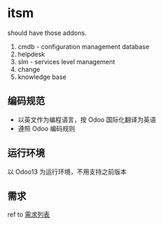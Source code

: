 # itsm

should have those addons.

1. cmdb - configuration management database
2. helpdesk
3. slm - services level management
4. change
5. knowledge base

## 编码规范

- 以英文作为编程语言，按 Odoo 国际化翻译为英语
- 遵照 Odoo 编码规则

## 运行环境

以 Odoo13 为运行环境，不用支持之前版本

## 需求

ref to [需求列表](doc/README.md)
